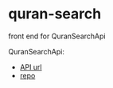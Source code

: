 # quran-search
front end for QuranSearchApi

QuranSearchApi:
- [API url](https://quran-search-api.marwanfazora.com/)
- [repo](https://github.com/marawan6569/QuranSearchAPI)
